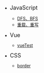 * <font size="4">JavaScript</font>
  * [DFS、BFS](JavaScript/DFS&BFS.md)
  * [重载、重写](JavaScript/Overload&Override.md)

* <font size="4">Vue</font>
  * [vueTest](Vue/vueTest.md)

* <font size="4">CSS</font>
  * [border](CSS/border.md)

